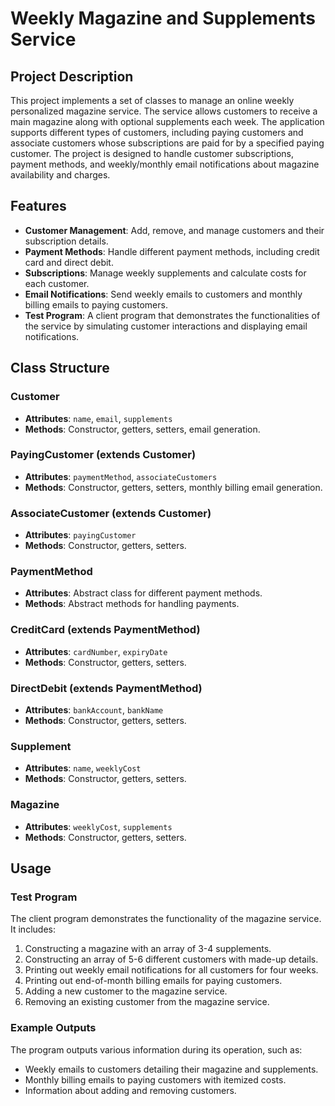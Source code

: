 # Weekly Magazine and Supplements Service

## Project Description

This project implements a set of classes to manage an online weekly personalized magazine service. The service allows customers to receive a main magazine along with optional supplements each week. The application supports different types of customers, including paying customers and associate customers whose subscriptions are paid for by a specified paying customer. The project is designed to handle customer subscriptions, payment methods, and weekly/monthly email notifications about magazine availability and charges.

## Features

- **Customer Management**: Add, remove, and manage customers and their subscription details.
- **Payment Methods**: Handle different payment methods, including credit card and direct debit.
- **Subscriptions**: Manage weekly supplements and calculate costs for each customer.
- **Email Notifications**: Send weekly emails to customers and monthly billing emails to paying customers.
- **Test Program**: A client program that demonstrates the functionalities of the service by simulating customer interactions and displaying email notifications.

## Class Structure

### Customer
- **Attributes**: `name`, `email`, `supplements`
- **Methods**: Constructor, getters, setters, email generation.

### PayingCustomer (extends Customer)
- **Attributes**: `paymentMethod`, `associateCustomers`
- **Methods**: Constructor, getters, setters, monthly billing email generation.

### AssociateCustomer (extends Customer)
- **Attributes**: `payingCustomer`
- **Methods**: Constructor, getters, setters.

### PaymentMethod
- **Attributes**: Abstract class for different payment methods.
- **Methods**: Abstract methods for handling payments.

### CreditCard (extends PaymentMethod)
- **Attributes**: `cardNumber`, `expiryDate`
- **Methods**: Constructor, getters, setters.

### DirectDebit (extends PaymentMethod)
- **Attributes**: `bankAccount`, `bankName`
- **Methods**: Constructor, getters, setters.

### Supplement
- **Attributes**: `name`, `weeklyCost`
- **Methods**: Constructor, getters, setters.

### Magazine
- **Attributes**: `weeklyCost`, `supplements`
- **Methods**: Constructor, getters, setters.

## Usage

### Test Program
The client program demonstrates the functionality of the magazine service. It includes:

1. Constructing a magazine with an array of 3-4 supplements.
2. Constructing an array of 5-6 different customers with made-up details.
3. Printing out weekly email notifications for all customers for four weeks.
4. Printing out end-of-month billing emails for paying customers.
5. Adding a new customer to the magazine service.
6. Removing an existing customer from the magazine service.

### Example Outputs
The program outputs various information during its operation, such as:

- Weekly emails to customers detailing their magazine and supplements.
- Monthly billing emails to paying customers with itemized costs.
- Information about adding and removing customers.

